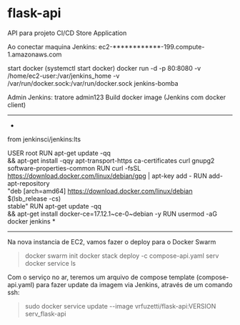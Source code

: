# flask-api
API para projeto CI/CD
Store Application

Ao conectar maquina Jenkins: ec2-************-199.compute-1.amazonaws.com

start docker (systemctl start docker)
docker run -d -p 80:8080 -v /home/ec2-user:/var/jenkins_home -v /var/run/docker.sock:/var/run/docker.sock jenkins-bomba

Admin Jenkins:
tratore
admin123
Build docker image (Jenkins com docker client)
***************************************************************
*
from jenkinsci/jenkins:lts
 
USER root
RUN apt-get update -qq \
    && apt-get install -qqy apt-transport-https ca-certificates curl gnupg2 software-properties-common 
RUN curl -fsSL https://download.docker.com/linux/debian/gpg | apt-key add -
RUN add-apt-repository \
   "deb [arch=amd64] https://download.docker.com/linux/debian \
   $(lsb_release -cs) \
   stable"
RUN apt-get update  -qq \
    && apt-get install docker-ce=17.12.1~ce-0~debian -y
RUN usermod -aG docker jenkins
*
***************************************************************

Na nova instancia de EC2, vamos fazer o deploy para o Docker Swarm
> docker swarm init
> docker stack deploy -c compose-api.yaml serv
> docker service ls 

Com o serviço no ar, teremos um arquivo de compose template (compose-api.yaml) para fazer update da imagem via Jenkins, através de um comando ssh:

> sudo docker service update --image vrfuzetti/flask-api:VERSION serv_flask-api